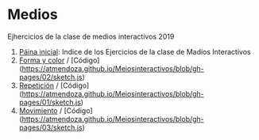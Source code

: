 # Medios
Ejhercicios de la clase de medios interactivos
2019
1. [Páina inicial](https://atmendoza.github.io/Meiosinteractivos/): Indice de los Ejercicios de la clase de Madios Interactivos
2. [Forma y color](https://atmendoza.github.io/Meiosinteractivos/02) / [Código] (https://atmendoza.github.io/Meiosinteractivos/blob/gh-pages/02/sketch.js) 
3. [Repetición](https://atmendoza.github.io/Meiosinteractivos/01) / [Código] (https://atmendoza.github.io/Meiosinteractivos/blob/gh-pages/01/sketch.js) 
2. [Movimiento](https://atmendoza.github.io/Meiosinteractivos/03) / [Código] (https://atmendoza.github.io/Meiosinteractivos/blob/gh-pages/03/sketch.js) 
